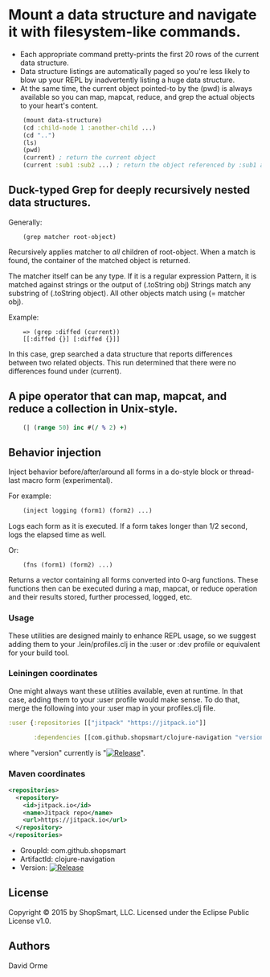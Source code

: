# Mount a data structure and navigate it with filesystem-like commands.

* Each appropriate command pretty-prints the first 20 rows of the current data structure.
* Data structure listings are automatically paged so you're less likely to blow up your REPL
by inadvertently listing a huge data structure.
* At the same time, the current object pointed-to by the (pwd) is always available so you can
map, mapcat, reduce, and grep the actual objects to your heart's content.

```clojure
    (mount data-structure)
    (cd :child-node 1 :another-child ...)
    (cd "..")
    (ls)
    (pwd)
    (current) ; return the current object
    (current :sub1 :sub2 ...) ; return the object referenced by :sub1 and :sub2 from (current)
```

## Duck-typed Grep for deeply recursively nested data structures.

Generally:

```
    (grep matcher root-object)
```
Recursively applies matcher to *all* children of root-object.  When a match is found, the container
of the matched object is returned.

The matcher itself can be any type.  If it is a regular expression Pattern, it is matched against
strings or the output of (.toString obj) Strings match any substring of (.toString object).
All other objects match using (= matcher obj).

Example:

```
    => (grep :diffed (current))
    [[:diffed {}] [:diffed {}]]
```
In this case, grep searched a data structure that reports differences between two related objects.
This run determined that there were no differences found under (current).


## A pipe operator that can map, mapcat, and reduce a collection in Unix-style.

```clojure
    (| (range 50) inc #(/ % 2) +)
```

## Behavior injection

Inject behavior before/after/around all forms in a do-style block or thread-last
macro form (experimental).

For example:

```clojure
    (inject logging (form1) (form2) ...)
```

Logs each form as it is executed.  If a form takes longer than 1/2 second, logs the elapsed
time as well.

Or:

```
    (fns (form1) (form2) ...)
```

Returns a vector containing all forms converted into 0-arg functions.  These functions then
can be executed during a map, mapcat, or reduce operation and their results stored, further
processed, logged, etc.

### Usage

These utilities are designed mainly to enhance REPL usage, so we suggest adding them to your
.lein/profiles.clj in the :user or :dev profile or equivalent for your build tool.

### Leiningen coordinates

One might always want these utilities available, even at runtime.  In that case, adding
them to your :user profile would make sense.  To do that, merge the following into your
:user map in your profiles.clj file.

```clojure
:user {:repositories [["jitpack" "https://jitpack.io"]]

       :dependencies [[com.github.shopsmart/clojure-navigation "version"]]}
```

where "version" currently is "[![Release](http://jitpack.io/v/com.github.shopsmart/clojure-navigation.svg)](https://jitpack.io/#shopsmart/clojure-navigation)".

### Maven coordinates

```xml
<repositories>
  <repository>
    <id>jitpack.io</id>
	<name>Jitpack repo</name>
	<url>https://jitpack.io</url>
  </repository>
</repositories>
```

* GroupId: com.github.shopsmart
* ArtifactId: clojure-navigation
* Version: [![Release](http://jitpack.io/v/com.github.shopsmart/clojure-navigation.svg)](https://jitpack.io/#shopsmart/clojure-navigation)


## License

Copyright © 2015 by ShopSmart, LLC.  Licensed under the Eclipse Public License v1.0.

## Authors

David Orme
